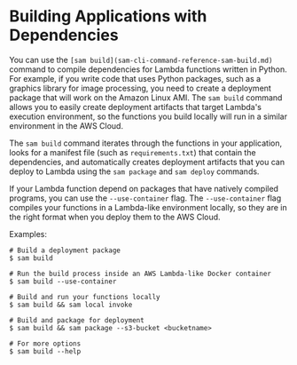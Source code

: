 # Building Applications with Dependencies<a name="serverless-sam-cli-using-build"></a>

You can use the `[sam build](sam-cli-command-reference-sam-build.md)` command to compile dependencies for Lambda functions written in Python\. For example, if you write code that uses Python packages, such as a graphics library for image processing, you need to create a deployment package that will work on the Amazon Linux AMI\. The `sam build` command allows you to easily create deployment artifacts that target Lambda's execution environment, so the functions you build locally will run in a similar environment in the AWS Cloud\.

The `sam build` command iterates through the functions in your application, looks for a manifest file \(such as `requirements.txt`\) that contain the dependencies, and automatically creates deployment artifacts that you can deploy to Lambda using the `sam package` and `sam deploy` commands\.

If your Lambda function depend on packages that have natively compiled programs, you can use the `--use-container` flag\. The `--use-container` flag compiles your functions in a Lambda\-like environment locally, so they are in the right format when you deploy them to the AWS Cloud\.

Examples:

```
# Build a deployment package
$ sam build

# Run the build process inside an AWS Lambda-like Docker container
$ sam build --use-container

# Build and run your functions locally
$ sam build && sam local invoke
  
# Build and package for deployment
$ sam build && sam package --s3-bucket <bucketname>

# For more options
$ sam build --help
```